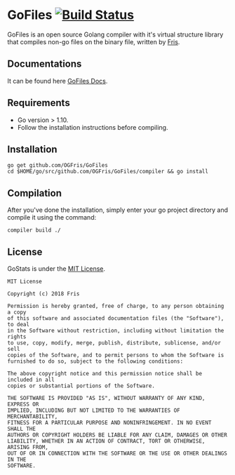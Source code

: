 # GoFiles [![Build Status](https://travis-ci.com/OGFris/GoFiles.svg?branch=master)](https://travis-ci.com/OGFris/GoFiles)
 GoFiles is an open source Golang compiler with it's virtual structure library that compiles non-go files on the binary file, written by [Fris](https://twitter.com/OGFris).

## Documentations
 It can be found here [GoFiles Docs](https://godoc.org/github.com/OGFris/GoFiles).

## Requirements
 - Go version > 1.10.
 - Follow the installation instructions before compiling.

## Installation

    go get github.com/OGFris/GoFiles
    cd $HOME/go/src/github.com/OGFris/GoFiles/compiler && go install

## Compilation
 After you've done the installation, simply enter your go project directory and compile it using the command:

    compiler build ./

## License
 GoStats is under the [MIT License](https://github.com/OGFris/GoFiles/blob/master/LICENSE).

    MIT License

    Copyright (c) 2018 Fris

    Permission is hereby granted, free of charge, to any person obtaining a copy
    of this software and associated documentation files (the "Software"), to deal
    in the Software without restriction, including without limitation the rights
    to use, copy, modify, merge, publish, distribute, sublicense, and/or sell
    copies of the Software, and to permit persons to whom the Software is
    furnished to do so, subject to the following conditions:

    The above copyright notice and this permission notice shall be included in all
    copies or substantial portions of the Software.

    THE SOFTWARE IS PROVIDED "AS IS", WITHOUT WARRANTY OF ANY KIND, EXPRESS OR
    IMPLIED, INCLUDING BUT NOT LIMITED TO THE WARRANTIES OF MERCHANTABILITY,
    FITNESS FOR A PARTICULAR PURPOSE AND NONINFRINGEMENT. IN NO EVENT SHALL THE
    AUTHORS OR COPYRIGHT HOLDERS BE LIABLE FOR ANY CLAIM, DAMAGES OR OTHER
    LIABILITY, WHETHER IN AN ACTION OF CONTRACT, TORT OR OTHERWISE, ARISING FROM,
    OUT OF OR IN CONNECTION WITH THE SOFTWARE OR THE USE OR OTHER DEALINGS IN THE
    SOFTWARE.
